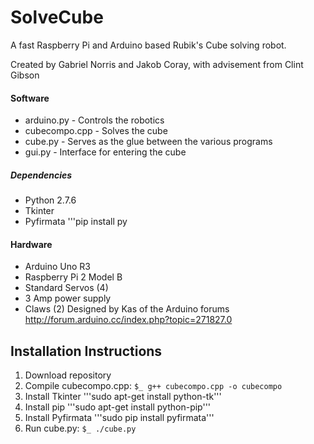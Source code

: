 # SolveCube
A fast Raspberry Pi and Arduino based Rubik's Cube solving robot.

Created by Gabriel Norris and Jakob Coray, with advisement from Clint Gibson
#### Software
- arduino.py - Controls the robotics
- cubecompo.cpp - Solves the cube
- cube.py - Serves as the glue between the various programs
- gui.py - Interface for entering the cube 
##### Dependencies
- Python 2.7.6
- Tkinter
- Pyfirmata '''pip install py

#### Hardware
- Arduino Uno R3
- Raspberry Pi 2 Model B
- Standard Servos (4)
- 3 Amp power supply 
- Claws (2) Designed by Kas of the Arduino forums <http://forum.arduino.cc/index.php?topic=271827.0>

## Installation Instructions
1. Download repository
2. Compile cubecompo.cpp: ```$_ g++ cubecompo.cpp -o cubecompo```
3. Install Tkinter '''sudo apt-get install python-tk'''
4. Install pip '''sudo apt-get install python-pip'''
5. Install Pyfirmata '''sudo pip install pyfirmata'''
6. Run cube.py: ```$_ ./cube.py```
